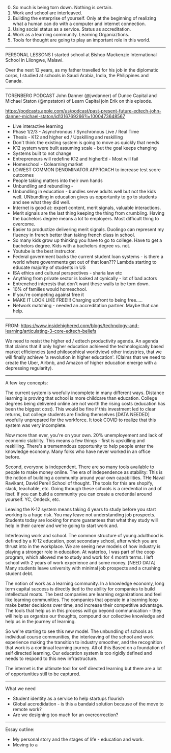 0. So much is being torn down. Nothing is certain. 
1. Work and school are interleaved.
2. Building the enterprise of yourself. Only at the beginning of realizing what a human can do with a computer and internet connection.  
4. Using social status as a service. Status as accreditation. 
2. Work as a learning community. Learning Organiaztions. 
3. Tools for thought are going to play an important role in this world. 


----
PERSONAL LESSONS
I started school at Bishop Mackenzie International School in Lilongwe, Malawi.

Over the next 12 years, as my father travelled for his job in the diplomatic corps, I studied at schools in Saudi Arabia, India, the Philippines and Canada. 

----------

TORENBERG PODCAST
John Danner (@jwdanner) of Dunce Capital and Michael Staton (@mpstaton) of Learn Capital join Erik on this episode.

https://podcasts.apple.com/us/podcast/past-present-future-edtech-john-danner-michael-staton/id1316769266?i=1000473648567

- Live interactive learning
- Phase 1/2/3 - Asynchronous / Synchronous Live / Real Time
- Thesis - K12 and higher ed / Upskilling and reskilling
- Don't think the existing system is going to move as quickly that needs
- K12 system were built assuming scale - but the goal keeps changing 
- Systems built to not change
- Entrepreneurs will redefine K12 and higherEd - Most will fail 
- Homeschool - Colearning market
- LOWEST COMMON DENOMINATOR APPROACH to increase test score outcomes
- People taking matters into their own hands
- Unbundling and rebundling - 
- Unbundling in education - bundles serve adults well but not the kids well. UNbundling in education gives us opportunity to go to students and see what they did well. 
- Internet is good at: expert content, merit signals, valuable interactions. 
- Merit signals are the last thing keeping the thing from crumbling. Having the bachelors degree means a lot to employers. Most difficult thing to overcome. 
- Easier to productize delivering merit signals. Duolingo can represent my fluency in french better than taking french class in school.
- So many kids grow up thinking you have to go to college. Have to get a bachelors degree. Kids with a bachelors degree vs. not. 
- Youtube is the best instructor. 
- Federal government backs the current student loan systems - is there a world where governments get out of that loan??? Lambda starting to educate majority of students in US
- ISA ethics and cultural perspectives - sharia law etc
- Anything from private sector is looked at cynically - lot of bad actors
- Entrenched interests that don't want these walls to be torn down. 
- 10% of families would homeschool. 
- If you're competing against free it
- MAKE IT LOOK LIKE FREE!!! Charging upfront to being free.....
- Network matching - needed an accreditation partner. Maybe that can help. 

--------

FROM: https://www.insidehighered.com/blogs/technology-and-learning/articulating-3-core-edtech-beliefs

We need to resist the higher ed / edtech productivity agenda.  An agenda that claims that if only higher education achieved the technologically based market efficiencies (and philosophical worldview) other industries, that we will finally achieve 'a revolution in higher education'.  (Claims that we need to create the Uber, Airbnb, and Amazon of higher education emerge with a depressing regularity).



--------

A few key concepts:

The current system is woefully incomplete in many different ways. Distance learning is proving that school is more childcare than education. College degrees being delivered online are not worth the rising costs (education has been the biggest cost). This would be fine if this investment led to clear returns, but college students are finding themselves [DATA NEEDED] woefully unprepared for the workforce. It took COVID to realize that this system was very incomplete. 

Now more than ever, you're on your own. 20% unemployement and lack of economic stability. This means a few things - first is upskilling and reskilling. There's a trememndous opportunity to help people enter the knowledge economy. Many folks who have never worked in an office before.

Second, everyone is independent. There are so many tools available to people to make money online. The era of independence as stability: This is the notion of building a community around your own capabilities. THe Naval Ravikant, David Perell School of thought. The tools for this are shopify, slack, teachable, etc. Going through these schools is a credential in and of itsef. If you can build a community you can create a credential around yourself. YC, Ondeck, etc. 

Leaving the K-12 system means taking 4 years to study before you start working is a huge risk. You may leave not understanding job prospects. Students today are looking for more guarantees that what they study will help in their career and we're going to start work and. 

Interleaving work and school. The common structure of young adulthood is defined by a K-12 education, post secondary school, after which you are thrust into in the workplace. We are seeing new models of how industry is playing a stronger role in education. At waterloo, I was part of the coop program, which allowed me to study and work for 4 month terms. I left school with 2 years of work experience and some money. [NEED DATA] Many students leave university with minimal job prospects and a crushing student debt. 

The notion of work as a learning community. In a knowledge economy, long term capital success is directly tied to the ability for companies to build intellectual moats. The best companies are learning organizations and feel like learning communities. The companies that operate in a learning loop make better decisions over time, and increase their competitive advantage. The tools that help us in this process will go beyond communication - they will help us organize our thoughts, compound our collective knowledge and help us in the journey of learning. 

So we're starting to see this new model. The unbundling of schools as individual course communities, the interleaving of the school and work experience making the transition to industry smoother, and the recognition that work is a continual learning journey. All of this Based on a foundation of self directed learning. Our education system is too rigidly defined and needs to respond to this new infrastructure. 

The internet is the ultimate tool for self directed learning but there are a lot of opportunities still to be captured. 


------


What we need 
- Student identity as a service to help startups flourish
- Global accredidation - is this a bandaid solution because of the move to remote work?
- Are we designing too much for an overcorrection?

-----

Essay outline:

- My personal story and the stages of life - education and work.
- Moving to a